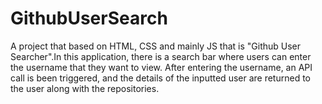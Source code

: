 # GithubUserSearch
A project that based on HTML, CSS and mainly JS that is "Github User Searcher".In this application, there is a search bar where users can enter the username that they want to view. After entering the username, an API call is been triggered, and the details of the inputted user are returned to the user along with the repositories. 
